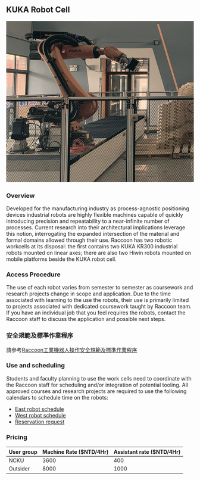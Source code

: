 ## KUKA Robot Cell
![KUKA Robot Cell](/assets/img/hardware/kuka_kr300_west.jpg)
### Overview
Developed for the manufacturing industry as process-agnostic positioning devices industrial robots are highly flexible machines capable of quickly introducing precision and repeatability to a near-infinite number of processes. Current research into their architectural implications leverage this notion, interrogating the expanded intersection of the material and formal domains allowed through their use. Raccoon has two robotic workcells at its disposal: the first contains two KUKA KR300 industrial robots mounted on linear axes; there are also two Hiwin robots mounted on mobile platforms beside the KUKA robot cell.

### Access Procedure
The use of each robot varies from semester to semester as coursework and research projects change in scope and application. Due to the time associated with learning to the use the robots, their use is primarily limited to projects associated with dedicated coursework taught by Raccoon team. If you have an individual job that you feel requires the robots, contact the Raccoon staff to discuss the application and possible next steps.

### 安全規範及標準作業程序
請參考[Raccoon工業機器人操作安全規範及標準作業程序](/pages/hardware/kuka-robot-cell-safety.html)

### Use and scheduling
Students and faculty planning to use the work cells need to coordinate with the Raccoon staff for scheduling and/or integration of potential tooling. All approved courses and research projects are required to use the following calendars to schedule time on the robots:
* [East robot schedule](https://calendar.google.com/calendar/u/0/embed?src=c_ts4eu8j65cggbhnt1vfvhhq5cg@group.calendar.google.com&ctz=Asia/Taipei)
* [West robot schedule](https://calendar.google.com/calendar/u/0/embed?src=c_6dqkotq72h5r5onp2i2tvee8jk@group.calendar.google.com&ctz=Asia/Taipei)
* [Reservation request](https://docs.google.com/forms/d/e/1FAIpQLSd6UzA2WbX7OkTVvDmLnoguLpXOh4YjRaojqegkJvUiVWt68w/viewform)

### Pricing
| User group | Machine Rate ($NTD/4Hr) | Assistant rate ($NTD/4Hr) |
| ---------- | ----------------------- | ------------------------- |
| NCKU       | 3600                    | 400                       |
| Outsider   | 8000                    | 1000                      |
